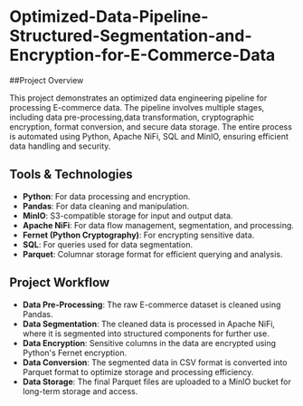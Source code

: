 # Optimized-Data-Pipeline-Structured-Segmentation-and-Encryption-for-E-Commerce-Data
##Project Overview

This project demonstrates an optimized data engineering pipeline for processing E-commerce data. The pipeline involves multiple stages, including data pre-processing,data transformation, cryptographic encryption, format conversion, and secure data storage. The entire process is automated using Python, Apache NiFi, SQL and MinIO, ensuring efficient data handling and security.

## Tools & Technologies

- **Python**: For data processing and encryption.
- **Pandas**: For data cleaning and manipulation.
- **MinIO**: S3-compatible storage for input and output data.
- **Apache NiFi**: For data flow management, segmentation, and processing.
- **Fernet (Python Cryptography)**: For encrypting sensitive data.
- **SQL**: For queries used for data segmentation.
- **Parquet**: Columnar storage format for efficient querying and analysis.


## Project Workflow

- **Data Pre-Processing**: The raw E-commerce dataset is cleaned using Pandas.
- **Data Segmentation**: The cleaned data is processed in Apache NiFi, where it is segmented into structured components for further use.
- **Data Encryption**: Sensitive columns in the data are encrypted using Python's Fernet encryption.
- **Data Conversion**: The segmented data in CSV format is converted into Parquet format to optimize storage and processing efficiency.
- **Data Storage**: The final Parquet files are uploaded to a MinIO bucket for long-term storage and access.


